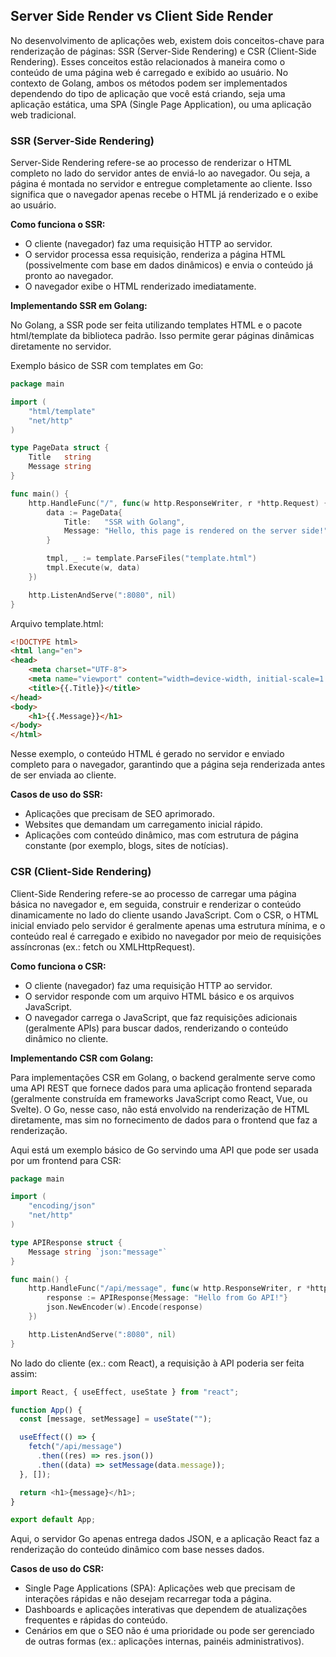 ## Server Side Render vs Client Side Render

No desenvolvimento de aplicações web, existem dois conceitos-chave para renderização de páginas: SSR (Server-Side Rendering) e CSR (Client-Side Rendering). Esses conceitos estão relacionados à maneira como o conteúdo de uma página web é carregado e exibido ao usuário. No contexto de Golang, ambos os métodos podem ser implementados dependendo do tipo de aplicação que você está criando, seja uma aplicação estática, uma SPA (Single Page Application), ou uma aplicação web tradicional.

### SSR (Server-Side Rendering)

Server-Side Rendering refere-se ao processo de renderizar o HTML completo no lado do servidor antes de enviá-lo ao navegador. Ou seja, a página é montada no servidor e entregue completamente ao cliente. Isso significa que o navegador apenas recebe o HTML já renderizado e o exibe ao usuário.

**Como funciona o SSR:**

* O cliente (navegador) faz uma requisição HTTP ao servidor.
* O servidor processa essa requisição, renderiza a página HTML (possivelmente com base em dados dinâmicos) e envia o conteúdo já pronto ao navegador.
* O navegador exibe o HTML renderizado imediatamente.

**Implementando SSR em Golang:**

No Golang, a SSR pode ser feita utilizando templates HTML e o pacote html/template da biblioteca padrão. Isso permite gerar páginas dinâmicas diretamente no servidor.

Exemplo básico de SSR com templates em Go:

```go
package main

import (
    "html/template"
    "net/http"
)

type PageData struct {
    Title   string
    Message string
}

func main() {
    http.HandleFunc("/", func(w http.ResponseWriter, r *http.Request) {
        data := PageData{
            Title:   "SSR with Golang",
            Message: "Hello, this page is rendered on the server side!",
        }

        tmpl, _ := template.ParseFiles("template.html")
        tmpl.Execute(w, data)
    })

    http.ListenAndServe(":8080", nil)
}
```

Arquivo template.html:

```html
<!DOCTYPE html>
<html lang="en">
<head>
    <meta charset="UTF-8">
    <meta name="viewport" content="width=device-width, initial-scale=1.0">
    <title>{{.Title}}</title>
</head>
<body>
    <h1>{{.Message}}</h1>
</body>
</html>
```

Nesse exemplo, o conteúdo HTML é gerado no servidor e enviado completo para o navegador, garantindo que a página seja renderizada antes de ser enviada ao cliente.

**Casos de uso do SSR:**

* Aplicações que precisam de SEO aprimorado.
* Websites que demandam um carregamento inicial rápido.
* Aplicações com conteúdo dinâmico, mas com estrutura de página constante (por exemplo, blogs, sites de notícias).

### CSR (Client-Side Rendering)

Client-Side Rendering refere-se ao processo de carregar uma página básica no navegador e, em seguida, construir e renderizar o conteúdo dinamicamente no lado do cliente usando JavaScript. Com o CSR, o HTML inicial enviado pelo servidor é geralmente apenas uma estrutura mínima, e o conteúdo real é carregado e exibido no navegador por meio de requisições assíncronas (ex.: fetch ou XMLHttpRequest).

**Como funciona o CSR:**

* O cliente (navegador) faz uma requisição HTTP ao servidor.
* O servidor responde com um arquivo HTML básico e os arquivos JavaScript.
* O navegador carrega o JavaScript, que faz requisições adicionais (geralmente APIs) para buscar dados, renderizando o conteúdo dinâmico no cliente.

**Implementando CSR com Golang:**

Para implementações CSR em Golang, o backend geralmente serve como uma API REST que fornece dados para uma aplicação frontend separada (geralmente construída em frameworks JavaScript como React, Vue, ou Svelte). O Go, nesse caso, não está envolvido na renderização de HTML diretamente, mas sim no fornecimento de dados para o frontend que faz a renderização.

Aqui está um exemplo básico de Go servindo uma API que pode ser usada por um frontend para CSR:

```go
package main

import (
    "encoding/json"
    "net/http"
)

type APIResponse struct {
    Message string `json:"message"`
}

func main() {
    http.HandleFunc("/api/message", func(w http.ResponseWriter, r *http.Request) {
        response := APIResponse{Message: "Hello from Go API!"}
        json.NewEncoder(w).Encode(response)
    })

    http.ListenAndServe(":8080", nil)
}
```

No lado do cliente (ex.: com React), a requisição à API poderia ser feita assim:

```javascript
import React, { useEffect, useState } from "react";

function App() {
  const [message, setMessage] = useState("");

  useEffect(() => {
    fetch("/api/message")
      .then((res) => res.json())
      .then((data) => setMessage(data.message));
  }, []);

  return <h1>{message}</h1>;
}

export default App;
```

Aqui, o servidor Go apenas entrega dados JSON, e a aplicação React faz a renderização do conteúdo dinâmico com base nesses dados.

**Casos de uso do CSR:**

* Single Page Applications (SPA): Aplicações web que precisam de interações rápidas e não desejam recarregar toda a página.
* Dashboards e aplicações interativas que dependem de atualizações frequentes e rápidas do conteúdo.
* Cenários em que o SEO não é uma prioridade ou pode ser gerenciado de outras formas (ex.: aplicações internas, painéis administrativos).